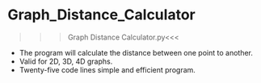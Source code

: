 # Graph_Distance_Calculator
>>>Graph Distance Calculator.py<<<
  * The program will calculate the distance between one point to another.
  * Valid for 2D, 3D, 4D graphs.
  * Twenty-five code lines simple and efficient program.
